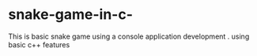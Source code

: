 # snake-game-in-c-
This is basic snake game using a console  application development . using basic c++ features 

